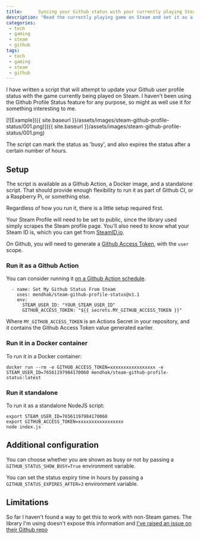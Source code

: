 ```yaml
---
title:      Syncing your Github status with your currently playing Steam game 
description: "Read the currently playing game on Steam and set it as a Github Status, with busy icon and expiry time"
categories:
 - tech
 - gaming
 - steam
 - github
tags:
 - tech
 - gaming
 - steam
 - github
---
```


I have written a script that will attempt to update your Github user profile status with the game currently being played on Steam.  I haven't been using the Github Profile Status feature for any purpose, so might as well use it for something interesting to me.  

[![Example]({{ site.baseurl }}/assets/images/steam-github-profile-status/001.png)]({{ site.baseurl }}/assets/images/steam-github-profile-status/001.png)

The script can mark the status as 'busy', and also expires the status after a certain number of hours. 

## Setup

The script is available as a Github Action, a Docker image, and a standalone script.  That should provide enough flexibility to run it as part of Github CI, or a Raspberry Pi, or something else.  

Regardless of how you run it, there is a little setup required first.  

Your Steam Profile will need to be set to public, since the library used simply scrapes the Steam profile page.  You'll also need to know what your Steam ID is, which you can get from [SteamID.io](https://steamid.io/).  

On Github, you will need to generate a [Github Access Token](https://github.com/settings/tokens), with the `user` scope. 

### Run it as a Github Action

You can consider running it [on a Github Action schedule](https://docs.github.com/en/actions/using-workflows/events-that-trigger-workflows#schedule).  


      - name: Set My Github Status From Steam
        uses: mendhak/steam-github-profile-status@v1.1
        env:
          STEAM_USER_ID: "YOUR_STEAM_USER_ID"
          GITHUB_ACCESS_TOKEN: "${{ secrets.MY_GITHUB_ACCESS_TOKEN }}"

Where `MY_GITHUB_ACCESS_TOKEN` is an Actions Secret in your repository, and it contains the Github Access Token value generated earlier. 

### Run it in a Docker container

To run it in a Docker container:

    docker run --rm -e GITHUB_ACCESS_TOKEN=xxxxxxxxxxxxxxxxx -e STEAM_USER_ID=76561197984170060 mendhak/steam-github-profile-status:latest

### Run it standalone

To run it as a standalone NodeJS script:

    export STEAM_USER_ID=76561197984170060
    export GITHUB_ACCESS_TOKEN=xxxxxxxxxxxxxxxxx
    node index.js


## Additional configuration

You can choose whether you are shown as busy or not by passing a `GITHUB_STATUS_SHOW_BUSY=True` environment variable.

You can set the status expiry time in hours by passing a `GITHUB_STATUS_EXPIRES_AFTER=3` environment variable. 

## Limitations

So far I haven't found a way to get this to work with non-Steam games.  The library I'm using doesn't expose this information and [I've raised an issue on their Github repo](https://github.com/DoctorMcKay/node-steamcommunity/issues/290)



